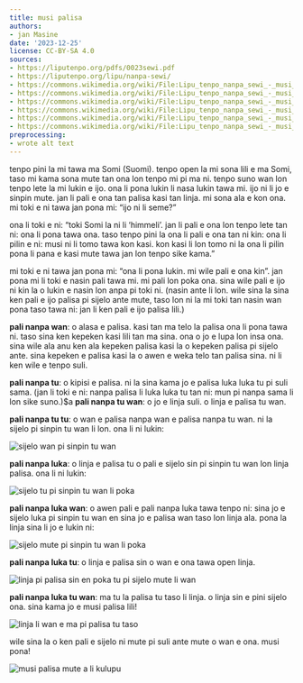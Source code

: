 ```yaml
---
title: musi palisa
authors:
- jan Masine
date: '2023-12-25'
license: CC-BY-SA 4.0
sources:
- https://liputenpo.org/pdfs/0023sewi.pdf
- https://liputenpo.org/lipu/nanpa-sewi/
- https://commons.wikimedia.org/wiki/File:Lipu_tenpo_nanpa_sewi_-_musi_palisa_01.jpg
- https://commons.wikimedia.org/wiki/File:Lipu_tenpo_nanpa_sewi_-_musi_palisa_02.jpg
- https://commons.wikimedia.org/wiki/File:Lipu_tenpo_nanpa_sewi_-_musi_palisa_03.jpg
- https://commons.wikimedia.org/wiki/File:Lipu_tenpo_nanpa_sewi_-_musi_palisa_04.jpg
- https://commons.wikimedia.org/wiki/File:Lipu_tenpo_nanpa_sewi_-_musi_palisa_05.jpg
- https://commons.wikimedia.org/wiki/File:Lipu_tenpo_nanpa_sewi_-_musi_palisa_06.jpg
preprocessing:
- wrote alt text
---
```


tenpo pini la mi tawa ma Somi (Suomi). tenpo open la mi sona lili e ma Somi, taso mi kama sona mute tan ona lon tenpo mi pi ma ni. tenpo suno wan lon tenpo lete la mi lukin e ijo. ona li pona lukin li nasa lukin tawa mi. ijo ni li jo e sinpin mute. jan li pali e ona tan palisa kasi tan linja. mi sona ala e kon ona. mi toki e ni tawa jan pona mi: “ijo ni li seme?”

ona li toki e ni: “toki Somi la ni li ‘himmeli’. jan li pali e ona lon tenpo lete tan ni: ona li pona tawa ona. taso tenpo pini la ona li pali e ona tan ni kin: ona li pilin e ni: musi ni li tomo tawa kon kasi. kon kasi li lon tomo ni la ona li pilin pona li pana e kasi mute tawa jan lon tenpo sike kama.”

mi toki e ni tawa jan pona mi: “ona li pona lukin. mi wile pali e ona kin”. jan pona mi li toki e nasin pali tawa mi. mi pali lon poka ona. sina wile pali e ijo ni kin la o lukin e nasin lon anpa pi toki ni. (nasin ante li lon. wile sina la sina ken pali e ijo palisa pi sijelo ante mute, taso lon ni la mi toki tan nasin wan pona taso tawa ni: jan li ken pali e ijo palisa lili.)

**pali nanpa wan**: o alasa e palisa. kasi tan ma telo la palisa ona li pona tawa ni. taso sina ken kepeken kasi lili tan ma sina. ona o jo e lupa lon insa ona. sina wile ala anu ken ala kepeken palisa kasi la o kepeken palisa pi sijelo ante. sina kepeken e palisa kasi la o awen e weka telo tan palisa sina. ni li ken wile e tenpo suli.

**pali nanpa tu**: o kipisi e palisa. ni la sina kama jo e palisa luka luka tu pi suli sama. (jan li toki e ni: nanpa palisa li luka luka tu tan ni: mun pi nanpa sama li lon sike suno.)$a **pali nanpa tu wan**: o jo e linja suli. o linja e palisa tu wan.

**pali nanpa tu tu**: o wan e palisa nanpa wan e palisa nanpa tu wan. ni la sijelo pi sinpin tu wan li lon. ona li ni lukin:

![sijelo wan pi sinpin tu wan](https://upload.wikimedia.org/wikipedia/commons/3/33/Lipu_tenpo_nanpa_sewi_-_musi_palisa_01.jpg)

**pali nanpa luka**: o linja e palisa tu o pali e sijelo sin pi sinpin tu wan lon linja palisa. ona li ni lukin:

![sijelo tu pi sinpin tu wan li poka](https://upload.wikimedia.org/wikipedia/commons/c/cf/Lipu_tenpo_nanpa_sewi_-_musi_palisa_02.jpg)

**pali nanpa luka wan**: o awen pali e pali nanpa luka tawa tenpo ni: sina jo e sijelo luka pi sinpin tu wan en sina jo e palisa wan taso lon linja ala. pona la linja sina li jo e lukin ni:

![sijelo mute pi sinpin tu wan li poka](https://upload.wikimedia.org/wikipedia/commons/a/a6/Lipu_tenpo_nanpa_sewi_-_musi_palisa_03.jpg)

**pali nanpa luka tu**: o linja e palisa sin o wan e ona tawa open linja.

![linja pi palisa sin en poka tu pi sijelo mute li wan](https://upload.wikimedia.org/wikipedia/commons/e/ee/Lipu_tenpo_nanpa_sewi_-_musi_palisa_04.jpg)

**pali nanpa luka tu wan**: ma tu la palisa tu taso li linja. o linja sin e pini sijelo ona. sina kama jo e musi palisa lili!

![linja li wan e ma pi palisa tu taso](https://upload.wikimedia.org/wikipedia/commons/e/e8/Lipu_tenpo_nanpa_sewi_-_musi_palisa_05.jpg)

wile sina la o ken pali e sijelo ni mute pi suli ante mute o wan e ona. musi pona!

![musi palisa mute a li kulupu](https://upload.wikimedia.org/wikipedia/commons/3/37/Lipu_tenpo_nanpa_sewi_-_musi_palisa_06.jpg)